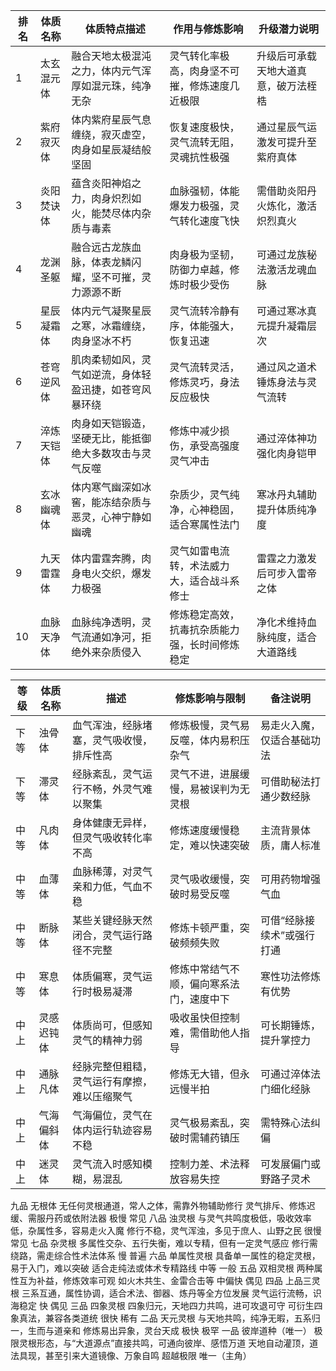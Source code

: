 | 排名 | 体质名称   | 体质特点描述                                           | 作用与修炼影响                                 | 升级潜力说明                         |
| ---- | ---------- | ------------------------------------------------------ | ---------------------------------------------- | ------------------------------------ |
| 1    | 太玄混元体 | 融合天地太极混沌之力，体内元气浑厚如混元珠，纯净无杂   | 灵气转化率极高，肉身坚不可摧，修炼速度几近极限 | 升级后可承载天地大道真意，破万法桎梏 |
| 2    | 紫府寂灭体 | 体内紫府星辰气息缠绕，寂灭虚空，肉身如星辰凝结般坚固   | 恢复速度极快，灵气流转无阻，灵魂抗性极强       | 通过星辰气运激发可提升至紫府真体     |
| 3    | 炎阳焚诀体 | 蕴含炎阳神焰之力，肉身炽烈如火，能焚尽体内杂质与毒素   | 血脉强韧，体能爆发力极强，灵气转化速度飞快     | 需借助炎阳丹火炼化，激活炽烈真火     |
| 4    | 龙渊圣躯   | 融合远古龙族血脉，体表龙鳞闪耀，坚不可摧，灵力源源不断 | 肉身极为坚韧，防御力卓越，修炼时极少受伤       | 可通过龙族秘法激活龙魂血脉           |
| 5    | 星辰凝霜体 | 体内元气凝聚星辰之寒，冰霜缠绕，肉身坚冰不朽           | 灵气流转冷静有序，体能强大，恢复迅速           | 可通过寒冰真元提升凝霜层次           |
| 6    | 苍穹逆风体 | 肌肉柔韧如风，灵气如逆流，身体轻盈迅捷，如苍穹风暴环绕 | 灵气流转灵活，修炼灵巧，身法反应极快           | 通过风之道术锤炼身法与灵气流转       |
| 7    | 淬炼天铠体 | 肉身如天铠锻造，坚硬无比，能抵御绝大多数攻击与灵气反噬 | 修炼中减少损伤，承受高强度灵气冲击             | 通过淬体神功强化肉身铠甲             |
| 8    | 玄冰幽魂体 | 体内寒气幽深如冰窖，能冻结杂质与恶灵，心神宁静如幽魂   | 杂质少，灵气纯净，心神稳固，适合寒属性法门     | 寒冰丹丸辅助提升体质纯净度           |
| 9    | 九天雷霆体 | 体内雷霆奔腾，肉身电火交织，爆发力极强                 | 灵气如雷电流转，术法威力大，适合战斗系修士     | 雷霆之力激发后可步入雷帝之体         |
| 10   | 血脉天净体 | 血脉纯净透明，灵气流通如净河，拒绝外来杂质侵入         | 修炼稳定高效，抗毒抗杂质能力强，长时间修炼稳定 | 净化术维持血脉纯度，适合大道路线     |

| 等级 | 体质名称   | 描述                                         | 修炼影响与限制                           | 备注说明                   |
| ---- | ---------- | -------------------------------------------- | ---------------------------------------- | -------------------------- |
| 下等 | 浊骨体     | 血气浑浊，经脉堵塞，灵气吸收慢，排斥性高     | 修炼极慢，灵气易反噬，体内易积压杂气     | 易走火入魔，仅适合基础功法 |
| 下等 | 滞灵体     | 经脉紊乱，灵气运行不畅，外灵气难以聚集       | 灵气不进，进展缓慢，易被误判为无灵根     | 可借助秘法打通少数经脉     |
| 中等 | 凡肉体     | 身体健康无异样，但灵气吸收转化率不高         | 修炼速度缓慢稳定，难以快速突破           | 主流背景体质，庸人标准     |
| 中等 | 血薄体     | 血脉稀薄，对灵气亲和力低，气血不稳           | 灵气吸收缓慢，突破时易受反噬             | 可用药物增强气血           |
| 中等 | 断脉体     | 某些关键经脉天然闭合，灵气运行路径不完整     | 修炼卡顿严重，突破频频失败               | 可借“经脉接续术”或强行打通 |
| 中等 | 寒息体     | 体质偏寒，灵气运行时极易凝滞                 | 修炼中常结气不顺，偏向寒系法门，速度中下 | 寒性功法修炼有优势         |
| 中上 | 灵感迟钝体 | 体质尚可，但感知灵气的精神力弱               | 吸收虽快但控制难，需借助他人指导         | 可长期锤炼，提升掌控力     |
| 中上 | 通脉凡体   | 经脉完整但粗糙，灵气运行有摩擦，难以压缩聚气 | 修炼无大错，但永远慢半拍                 | 可通过淬体法门细化经脉     |
| 中上 | 气海偏斜体 | 气海偏位，灵气在体内运行轨迹容易不稳         | 灵气极易紊乱，突破时需辅药镇压           | 需特殊心法纠偏             |
| 中上 | 迷灵体     | 灵气流入时感知模糊，易混乱                   | 控制力差、术法释放容易失控               | 可发展偏门或野路子灵术     |


九品	无根体	无任何灵根通道，常人之体，需靠外物辅助修行	灵气排斥、修炼迟缓、需服丹药或依附法器	极慢	常见
八品	浊灵根	与灵气共鸣度极低，吸收效率低，杂属性多，容易走火入魔	修行不稳，灵气浑浊，多见于庶人、山野之民	很慢	常见
七品	杂灵根	多属性交杂、五行失衡，难以专精，但有一定灵气感应	修行需绕路，需走综合性术法体系	慢	普遍
六品	单属性灵根	具备单一属性的稳定灵根，易于入门，难以突破	适合走纯法或体术专精路线	中等	一般
五品	双相灵根	两种属性互为补益，修炼效率可观	如火木共生、金雷合击等	中偏快	偶见
四品	上品三灵根	三系互通，属性协调，适合术法、御器、炼丹等全方位发展	灵气运行流畅，识海稳定	快	偶见
三品	四象灵根	四象归元，天地四力共鸣，进可攻退可守	可衍生四象真法，兼容各类道统	很快	稀有
二品	天元灵根	与天地共鸣，纯净无暇，五系归一，生而与道亲和	修炼易出异象，灵台天成	极快	极罕
一品	彼岸道种（唯一）	极限灵根形态，与“大道源点”直接共鸣，可通向彼岸、感悟万道	天地自动灌顶，道法具现，甚至引来大道镜像、万象自鸣	超越极限	唯一（主角）
